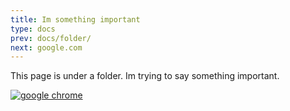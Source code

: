 ```yaml
---
title: Im something important
type: docs
prev: docs/folder/
next: google.com
---
```

This page is under a folder. Im trying to say something important.

[![google chrome](/img/chrome_512dp.png "IM A PICTURE BIG AS HELL")](www.google.com)
